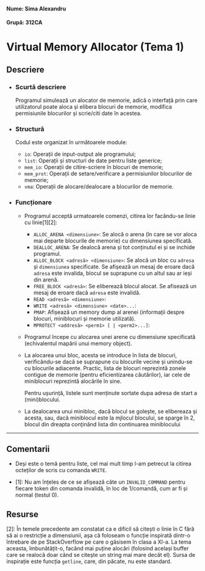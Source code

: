 #### Nume: Sima Alexandru

#### Grupă: 312CA

# Virtual Memory Allocator (Tema 1)

## Descriere

- ### Scurtă descriere

  Programul simulează un alocator de memorie, adică o interfață prin care
  utilizatorul poate aloca și elibera blocuri de memorie, modifica permisiunile
  blocurilor și scrie/citi date în acestea.

- ### Structură

  Codul este organizat în următoarele module:

  - `io`: Operații de input-output ale programului;
  - `list`: Operații și structuri de date pentru liste generice;
  - `mem_io`: Operații de citire-scriere în blocuri de memorie;
  - `mem_prot`: Operații de setare/verificare a permisiunilor blocurilor de
    memorie;
  - `vma`: Operații de alocare/dealocare a blocurilor de memorie.

- ### Funcționare

  - Programul acceptă urmatoarele comenzi, citirea lor facându-se linie cu
    linie[1][2]:

    - `ALLOC_ARENA <dimensiune>`: Se alocă o arena (în care se vor aloca mai
      departe blocurile de memorie) cu dimensiunea specificată.
    - `DEALLOC_ARENA`: Se dealocă arena și tot conținutul ei și se inchide
      programul.
    - `ALLOC_BLOCK <adresă> <dimensiune>`: Se alocă un bloc cu `adresa` și
      `dimensiunea` specificate.
      Se afișează un mesaj de eroare dacă `adresa` este invalida, blocul se
      suprapune cu un altul sau ar ieși din arenă.
    - `FREE_BLOCK <adresă>`: Se eliberează blocul alocat.
      Se afisează un mesaj de eroare dacă `adresa` este invalidă.
    - `READ <adresă> <dimensiune>`:
    - `WRITE <adresă> <dimensiune> <date>...`:
    - `PMAP`: Afișează un memory dump al arenei (informații despre blocuri,
      miniblocuri și memorie utilizată).
    - `MPROTECT <addresă> <perm1> [ | <perm2>...]`:

  - Programul începe cu alocarea unei arene cu dimensiune specificată
    (echivalentul mapării unui memory object).

  - La alocarea unui bloc, acesta se introduce în lista de blocuri,
    verificându-se dacă se suprapune cu blocurile vecine și unindu-se cu
    blocurile adiacente. Practic, lista de blocuri reprezintă zonele contigue de
    memorie (pentru eficientizarea căutărilor), iar cele de miniblocuri
    reprezintă alocările în sine.

    Pentru ușurință, listele sunt menținute sortate dupa adresa de start a
    (mini)blocului.

  - La dealocarea unui minibloc, dacă blocul se golește, se elibereaza și
    acesta, sau, dacă miniblocul este la mjlocul blocului, se sparge în 2,
    blocul din dreapta conținând lista din continuarea miniblocului

---

## Comentarii

- Deși este o temă pentru liste, cel mai mult timp l-am petrecut la citirea
  octeților de scris cu comanda `WRITE`.

- [1]: Nu am înțeles de ce se afișează câte un `INVALID_COMMAND` pentru fiecare
  token din comanda invalidă, în loc de 1/comandă, cum ar fi și normal (testul
  0).

## Resurse

[2]: În temele precedente am constatat ca e dificil să citești o linie în C fără
să ai o restricție a dimensiunii, așa că foloseam o funcție inspirată dintr-o
întrebare de pe StackOverflow pe care o găsisem în clasa a XI-a. La tema
aceasta, îmbunătățit-o, facând mai puține alocări (folosind același buffer care
se realocă doar când se citește un string mai mare decât el). Sursa de
inspirație este funcția `getline`, care, din păcate, nu este standard.
